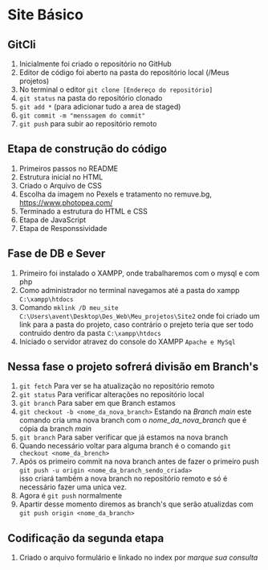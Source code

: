 # Site Básico

## GitCli
1. Inicialmente foi criado o repositório no GitHub
2. Editor de código foi aberto na pasta do repositório local (/Meus projetos)
3. No terminal o editor `git clone [Endereço do repositório]`
4. `git status` na pasta do repositório clonado
5. `git add *` (para adicionar tudo a area de staged)
6. `git commit -m "menssagem do commit"`
7. `git push` para subir ao repositório remoto

## Etapa de construção do código
1. Primeiros passos no README
2. Estrutura inicial no HTML
3. Criado o Arquivo de CSS
4. Escolha da imagem no Pexels e tratamento no remuve.bg, https://www.photopea.com/
5. Terminado a estrutura do HTML e CSS
6. Etapa de JavaScript
7. Etapa de Responssividade

## Fase de DB e Sever
1. Primeiro foi instalado o XAMPP, onde trabalharemos com o mysql e com php
2. Como administrador no terminal navegamos até a pasta do xampp `C:\xampp\htdocs`
3. Comando `mklink /D meu_site C:\Users\avent\Desktop\Des_Web\Meu_projetos\Site2` onde foi criado um link para a pasta do projeto, caso contrário 
o prejeto teria que ser todo contruido dentro da pasta `C:\xampp\htdocs`
4. Iniciado o servidor atravez do console do XAMPP `Apache e MySql`

## Nessa fase o projeto sofrerá divisão em Branch's
1. `git fetch` Para ver se ha atualização no repositório remoto
2. `git status` Para verificar alterações no repositório local
3. `git branch` Para saber em que Branch estamos
4. `git checkout -b <nome_da_nova_branch>` Estando na *Branch main* este comando cria uma nova branch com o *nome_da_nova_branch* que é cópia da branch *main*
5. `git branch` Para saber verificar que já estamos na nova branch
6. Quando necessário voltar para alguma branch é o comando `git checkout <nome_da_brench>`
7. Após os primeiro commit na nova branch antes de fazer o primeiro push 
 </br> `git push -u origin <nome_da_branch_sendo_criada>` </br> 
isso criará também a nova branch no repositório remoto e só é necessário fazer uma unica vez.
8. Agora é `git push` normalmente
9.  Apartir desse momento diremos as branch's que serão atualizdas com `git push origin <nome_da_branch>`

## Codificação da segunda etapa
1. Criado o arquivo formulário e linkado no index por *marque sua consulta*